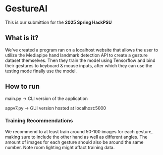 # GestureAI
This is our submittion for the **2025 Spring HackPSU**

## What is it?
We've created a program ran on a localhost website that allows the user to utilize the Mediapipe hand landmark detection API to create a gesture dataset themselves. Then they  train the model using Tensorflow and bind their gestures to keyboard & mouse inputs, after which they can use the testing mode finally use the model. 

## How to run

main.py -> CLI version of the application

appv7.py -> GUI version hosted at localhost:5000

### Training Recommendations
We recommend to at least train around 50-100 images for each gesture, making sure to include the other hand as well as different angles. The amount of images for each gesture should also be around the same number. Note room lighting might affact training data.


